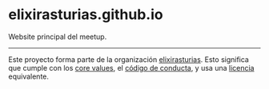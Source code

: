 # elixirasturias.github.io

Website principal del meetup.

----------------------------
Este proyecto forma parte de la organización [elixirasturias](https://github.com/elixirasturias).
Esto significa que cumple con los [core values](https://github.com/elixirasturias/base/blob/master/files/VALUES.md), el [código de conducta](https://github.com/elixirasturias/base/blob/master/files/CODE_OF_CONDUCT.md), y usa una [licencia](https://github.com/elixirasturias/base/blob/master/files/LICENSE) equivalente.
